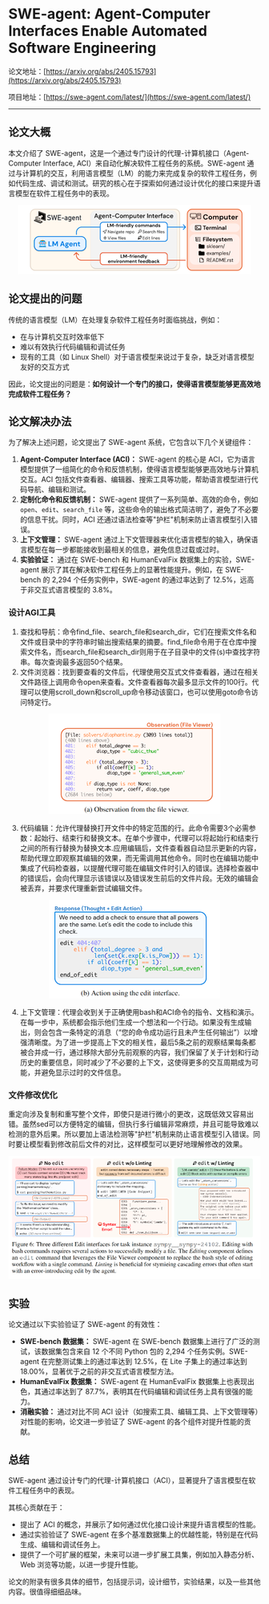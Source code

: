# SWE-agent: Agent-Computer Interfaces Enable Automated Software Engineering

论文地址：[https://arxiv.org/abs/2405.15793](https://arxiv.org/abs/2405.15793)

项目地址：[https://swe-agent.com/latest/](https://swe-agent.com/latest/)

---

## 论文大概

本文介绍了 SWE-agent，这是一个通过专门设计的代理-计算机接口（Agent-Computer Interface, ACI）来自动化解决软件工程任务的系统。SWE-agent 通过与计算机的交互，利用语言模型（LM）的能力来完成复杂的软件工程任务，例如代码生成、调试和测试。研究的核心在于探索如何通过设计优化的接口来提升语言模型在软件工程任务中的表现。
<p align="center">
  <img src="./pic/image.png" alt="1" />
</p>

## 论文提出的问题

传统的语言模型（LM）在处理复杂软件工程任务时面临挑战，例如：

- 在与计算机交互时效率低下
- 难以有效执行代码编辑和调试任务
- 现有的工具（如 Linux Shell）对于语言模型来说过于复杂，缺乏对语言模型友好的交互方式

因此，论文提出的问题是：**如何设计一个专门的接口，使得语言模型能够更高效地完成软件工程任务？**

## 论文解决办法

为了解决上述问题，论文提出了 SWE-agent 系统，它包含以下几个关键组件：

1. **Agent-Computer Interface (ACI)：** SWE-agent 的核心是 ACI，它为语言模型提供了一组简化的命令和反馈机制，使得语言模型能够更高效地与计算机交互。ACI 包括文件查看器、编辑器、搜索工具等功能，帮助语言模型进行代码导航、编辑和测试。
2. **定制化命令和反馈机制：** SWE-agent 提供了一系列简单、高效的命令，例如 `open`、`edit`、`search_file` 等，这些命令的输出格式简洁明了，避免了不必要的信息干扰。同时，ACI 还通过语法检查等"护栏"机制来防止语言模型引入错误。
3. **上下文管理：** SWE-agent 通过上下文管理器来优化语言模型的输入，确保语言模型在每一步都能接收到最相关的信息，避免信息过载或过时。
4. **实验验证：** 通过在 SWE-bench 和 HumanEvalFix 数据集上的实验，SWE-agent 展示了其在解决软件工程任务上的显著性能提升。例如，在 SWE-bench 的 2,294 个任务实例中，SWE-agent 的通过率达到了 12.5%，远高于非交互式语言模型的 3.8%。

### 设计AGI工具

1. 查找和导航：命令find_file、search_file和search_dir，它们在搜索文件名和文件或目录中的字符串时输出搜索结果的摘要。find_file命令用于在仓库中搜索文件名，而search_file和search_dir则用于在子目录中的文件(s)中查找字符串。每次查询最多返回50个结果。
2. 文件浏览器：找到要查看的文件后，代理使用交互式文件查看器，通过在相关文件路径上调用命令open来查看。文件查看器每次最多显示文件的100行。代理可以使用scroll_down和scroll_up命令移动该窗口，也可以使用goto命令访问特定行。

<p align="center">
  <img src="./pic/2.png" alt="2" />
</p>

3. 代码编辑：允许代理替换打开文件中的特定范围的行。此命令需要3个必需参数：起始行、结束行和替换文本。在单个步骤中，代理可以将起始行和结束行之间的所有行替换为替换文本.应用编辑后，文件查看器自动显示更新的内容，帮助代理立即观察其编辑的效果，而无需调用其他命令。同时也在编辑功能中集成了代码检查器，以提醒代理可能在编辑文件时引入的错误。选择检查器中的错误后，会向代理显示该错误以及错误发生前后的文件片段。无效的编辑会被丢弃，并要求代理重新尝试编辑文件。

<p align="center">
  <img src="./pic/3.png" alt="3" />
</p>

4. 上下文管理：代理会收到关于正确使用bash和ACI命令的指令、文档和演示。在每一步中，系统都会指示他们生成一个想法和一个行动。如果没有生成输出，则会包含一条特定的消息（“您的命令成功运行且未产生任何输出”）以增强清晰度。为了进一步提高上下文的相关性，最后5条之前的观察结果每条都被合并成一行，通过移除大部分先前观察的内容，我们保留了关于计划和行动历史的重要信息，同时减少了不必要的上下文，这使得更多的交互周期成为可能，并避免显示过时的文件信息。


### 文件修改优化
重定向涉及复制和重写整个文件，即使只是进行微小的更改，这既低效又容易出错。虽然sed可以方便特定的编辑，但执行多行编辑非常麻烦，并且可能导致难以检测的意外后果。所以要加上语法检测等"护栏"机制来防止语言模型引入错误。同时要让模型看到修改前后文件的对比，这样模型可以更好地理解修改的效果。

<p align="center">
  <img src="./pic/4.png" alt="4" />
</p>


## 实验

论文通过以下实验验证了 SWE-agent 的有效性：

- **SWE-bench 数据集：** SWE-agent 在 SWE-bench 数据集上进行了广泛的测试，该数据集包含来自 12 个不同 Python 包的 2,294 个任务实例。SWE-agent 在完整测试集上的通过率达到 12.5%，在 Lite 子集上的通过率达到 18.00%，显著优于之前的非交互式语言模型方法。
- **HumanEvalFix 数据集：** SWE-agent 在 HumanEvalFix 数据集上也表现出色，其通过率达到了 87.7%，表明其在代码编辑和调试任务上具有很强的能力。
- **消融实验：** 通过对比不同 ACI 设计（如搜索工具、编辑工具、上下文管理等）对性能的影响，论文进一步验证了 SWE-agent 的各个组件对提升性能的贡献。

## 总结

SWE-agent 通过设计专门的代理-计算机接口（ACI），显著提升了语言模型在软件工程任务中的表现。

其核心贡献在于：

- 提出了 ACI 的概念，并展示了如何通过优化接口设计来提升语言模型的性能。
- 通过实验验证了 SWE-agent 在多个基准数据集上的优越性能，特别是在代码生成、编辑和调试任务上。
- 提供了一个可扩展的框架，未来可以进一步扩展工具集，例如加入静态分析、Web 浏览等功能，以进一步提升性能。

论文的附录有很多具体的细节，包括提示词，设计细节，实验结果，以及一些其他内容。很值得细细品味。
